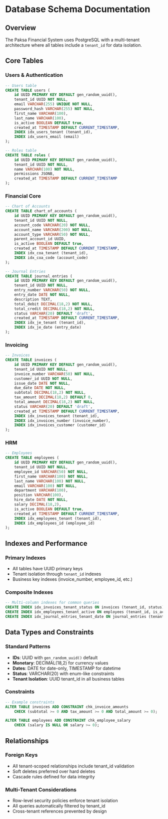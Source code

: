 # Database Schema Documentation

## Overview
The Paksa Financial System uses PostgreSQL with a multi-tenant architecture where all tables include a `tenant_id` for data isolation.

## Core Tables

### Users & Authentication
```sql
-- Users table
CREATE TABLE users (
    id UUID PRIMARY KEY DEFAULT gen_random_uuid(),
    tenant_id UUID NOT NULL,
    email VARCHAR(255) UNIQUE NOT NULL,
    password_hash VARCHAR(255) NOT NULL,
    first_name VARCHAR(100),
    last_name VARCHAR(100),
    is_active BOOLEAN DEFAULT true,
    created_at TIMESTAMP DEFAULT CURRENT_TIMESTAMP,
    INDEX idx_users_tenant (tenant_id),
    INDEX idx_users_email (email)
);

-- Roles table
CREATE TABLE roles (
    id UUID PRIMARY KEY DEFAULT gen_random_uuid(),
    tenant_id UUID NOT NULL,
    name VARCHAR(100) NOT NULL,
    permissions JSONB,
    created_at TIMESTAMP DEFAULT CURRENT_TIMESTAMP
);
```

### Financial Core
```sql
-- Chart of Accounts
CREATE TABLE chart_of_accounts (
    id UUID PRIMARY KEY DEFAULT gen_random_uuid(),
    tenant_id UUID NOT NULL,
    account_code VARCHAR(20) NOT NULL,
    account_name VARCHAR(200) NOT NULL,
    account_type VARCHAR(50) NOT NULL,
    parent_account_id UUID,
    is_active BOOLEAN DEFAULT true,
    created_at TIMESTAMP DEFAULT CURRENT_TIMESTAMP,
    INDEX idx_coa_tenant (tenant_id),
    INDEX idx_coa_code (account_code)
);

-- Journal Entries
CREATE TABLE journal_entries (
    id UUID PRIMARY KEY DEFAULT gen_random_uuid(),
    tenant_id UUID NOT NULL,
    entry_number VARCHAR(50) NOT NULL,
    entry_date DATE NOT NULL,
    description TEXT,
    total_debit DECIMAL(18,2) NOT NULL,
    total_credit DECIMAL(18,2) NOT NULL,
    status VARCHAR(20) DEFAULT 'draft',
    created_at TIMESTAMP DEFAULT CURRENT_TIMESTAMP,
    INDEX idx_je_tenant (tenant_id),
    INDEX idx_je_date (entry_date)
);
```

### Invoicing
```sql
-- Invoices
CREATE TABLE invoices (
    id UUID PRIMARY KEY DEFAULT gen_random_uuid(),
    tenant_id UUID NOT NULL,
    invoice_number VARCHAR(50) NOT NULL,
    customer_id UUID NOT NULL,
    issue_date DATE NOT NULL,
    due_date DATE NOT NULL,
    subtotal DECIMAL(18,2) NOT NULL,
    tax_amount DECIMAL(18,2) DEFAULT 0,
    total_amount DECIMAL(18,2) NOT NULL,
    status VARCHAR(20) DEFAULT 'draft',
    created_at TIMESTAMP DEFAULT CURRENT_TIMESTAMP,
    INDEX idx_invoices_tenant (tenant_id),
    INDEX idx_invoices_number (invoice_number),
    INDEX idx_invoices_customer (customer_id)
);
```

### HRM
```sql
-- Employees
CREATE TABLE employees (
    id UUID PRIMARY KEY DEFAULT gen_random_uuid(),
    tenant_id UUID NOT NULL,
    employee_id VARCHAR(50) NOT NULL,
    first_name VARCHAR(100) NOT NULL,
    last_name VARCHAR(100) NOT NULL,
    email VARCHAR(100) NOT NULL,
    department VARCHAR(100),
    position VARCHAR(100),
    hire_date DATE NOT NULL,
    salary DECIMAL(18,2),
    is_active BOOLEAN DEFAULT true,
    created_at TIMESTAMP DEFAULT CURRENT_TIMESTAMP,
    INDEX idx_employees_tenant (tenant_id),
    INDEX idx_employees_id (employee_id)
);
```

## Indexes and Performance

### Primary Indexes
- All tables have UUID primary keys
- Tenant isolation through `tenant_id` indexes
- Business key indexes (invoice_number, employee_id, etc.)

### Composite Indexes
```sql
-- Multi-column indexes for common queries
CREATE INDEX idx_invoices_tenant_status ON invoices (tenant_id, status);
CREATE INDEX idx_employees_tenant_active ON employees (tenant_id, is_active);
CREATE INDEX idx_journal_entries_tenant_date ON journal_entries (tenant_id, entry_date);
```

## Data Types and Constraints

### Standard Patterns
- **IDs**: UUID with `gen_random_uuid()` default
- **Monetary**: DECIMAL(18,2) for currency values
- **Dates**: DATE for date-only, TIMESTAMP for datetime
- **Status**: VARCHAR(20) with enum-like constraints
- **Tenant Isolation**: UUID tenant_id in all business tables

### Constraints
```sql
-- Example constraints
ALTER TABLE invoices ADD CONSTRAINT chk_invoice_amounts 
    CHECK (subtotal >= 0 AND tax_amount >= 0 AND total_amount >= 0);

ALTER TABLE employees ADD CONSTRAINT chk_employee_salary 
    CHECK (salary IS NULL OR salary >= 0);
```

## Relationships

### Foreign Keys
- All tenant-scoped relationships include tenant_id validation
- Soft deletes preferred over hard deletes
- Cascade rules defined for data integrity

### Multi-Tenant Considerations
- Row-level security policies enforce tenant isolation
- All queries automatically filtered by tenant_id
- Cross-tenant references prevented by design